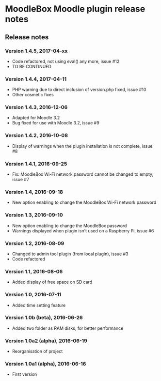 # MoodleBox Moodle plugin release notes

## Release notes

### Version 1.4.5, 2017-04-xx

* Code refactored, not using eval() any more, issue #12
* TO BE CONTINUED

### Version 1.4.4, 2017-04-11

* PHP warning due to direct inclusion of version.php fixed, issue #10
* Other cosmetic fixes

### Version 1.4.3, 2016-12-06

* Adapted for Moodle 3.2
* Bug fixed for use with Moodle 3.2, issue #9

### Version 1.4.2, 2016-10-08

* Display of warnings when the plugin installation is not complete, issue #8

### Version 1.4.1, 2016-09-25

* Fix: MoodleBox Wi-Fi network password cannot be changed to empty, issue #7

### Version 1.4, 2016-09-18

* New option enabling to change the MoodleBox Wi-Fi network password

### Version 1.3, 2016-09-10

* New option enabling to change the MoodleBox password
* Warnings displayed when plugin isn't used on a Raspberry Pi, issue #6

### Version 1.2, 2016-08-09

* Changed to admin tool plugin (from local plugin), issue #3
* Code refactored

### Version 1.1, 2016-08-06

* Added display of free space on SD card

### Version 1.0, 2016-07-11

* Added time setting feature

### Version 1.0b (beta), 2016-06-26

* Added two folder as RAM disks, for better performance

### Version 1.0a2 (alpha), 2016-06-19

* Reorganisation of project

### Version 1.0a1 (alpha), 2016-06-16

* First version